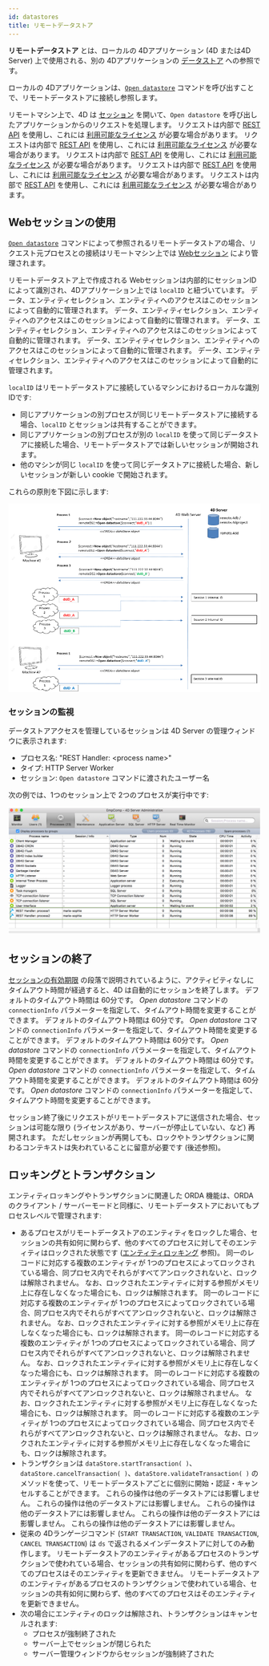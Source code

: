 ```yaml
---
id: datastores
title: リモートデータストア
---
```


**リモートデータストア** とは、ローカルの 4Dアプリケーション (4D または4D Server) 上で使用される、別の 4Dアプリケーションの [データストア](dsMapping.md#データストア) への参照です。

ローカルの 4Dアプリケーションは、[`Open datastore`](../API/DataStoreClass.md#open-datastore) コマンドを呼び出すことで、リモートデータストアに接続し参照します。

リモートマシン上で、4D は [セッション](../WebServer/sessions.md) を開いて、`Open datastore` を呼び出したアプリケーションからのリクエストを処理します。 リクエストは内部で [REST API](../REST/gettingStarted.md) を使用し、これには [利用可能なライセンス](../REST/authUsers.md) が必要な場合があります。 リクエストは内部で [REST API](../REST/gettingStarted.md) を使用し、これには [利用可能なライセンス](../REST/authUsers.md) が必要な場合があります。 リクエストは内部で [REST API](../REST/gettingStarted.md) を使用し、これには [利用可能なライセンス](../REST/authUsers.md) が必要な場合があります。 リクエストは内部で [REST API](../REST/gettingStarted.md) を使用し、これには [利用可能なライセンス](../REST/authUsers.md) が必要な場合があります。 リクエストは内部で [REST API](../REST/gettingStarted.md) を使用し、これには [利用可能なライセンス](../REST/authUsers.md) が必要な場合があります。

## Webセッションの使用

[`Open datastore`](../API/DataStoreClass.md#open-datastore) コマンドによって参照されるリモートデータストアの場合、リクエスト元プロセスとの接続はリモートマシン上では [Webセッション](../WebServer/sessions.md) により管理されます。

リモートデータストア上で作成される Webセッションは内部的にセッションID によって識別され、4Dアプリケーション上では `localID` と紐づいています。 データ、エンティティセレクション、エンティティへのアクセスはこのセッションによって自動的に管理されます。 データ、エンティティセレクション、エンティティへのアクセスはこのセッションによって自動的に管理されます。 データ、エンティティセレクション、エンティティへのアクセスはこのセッションによって自動的に管理されます。 データ、エンティティセレクション、エンティティへのアクセスはこのセッションによって自動的に管理されます。 データ、エンティティセレクション、エンティティへのアクセスはこのセッションによって自動的に管理されます。

`localID` はリモートデータストアに接続しているマシンにおけるローカルな識別IDです:

- 同じアプリケーションの別プロセスが同じリモートデータストアに接続する場合、`localID` とセッションは共有することができます。
- 同じアプリケーションの別プロセスが別の `localID` を使って同じデータストアに接続した場合、リモートデータストアでは新しいセッションが開始されます。
- 他のマシンが同じ `localID` を使って同じデータストアに接続した場合、新しいセッションが新しい cookie で開始されます。

これらの原則を下図に示します:

![](../assets/en/ORDA/sessions.png)

### セッションの監視

データストアアクセスを管理しているセッションは 4D Server の管理ウィンドウに表示されます:

- プロセス名: "REST Handler: \<process name\>"
- タイプ: HTTP Server Worker
- セッション: `Open datastore` コマンドに渡されたユーザー名

次の例では、1つのセッション上で 2つのプロセスが実行中です:

![](../assets/en/ORDA/sessionAdmin.png)

## セッションの終了

[セッションの有効期限](../WebServer/sessions.md#セッションの有効期限) の段落で説明されているように、アクティビティなしにタイムアウト時間が経過すると、4D は自動的にセッションを終了します。 デフォルトのタイムアウト時間は 60分です。 *Open datastore* コマンドの `connectionInfo` パラメーターを指定して、タイムアウト時間を変更することができます。 デフォルトのタイムアウト時間は 60分です。 *Open datastore* コマンドの `connectionInfo` パラメーターを指定して、タイムアウト時間を変更することができます。 デフォルトのタイムアウト時間は 60分です。 *Open datastore* コマンドの `connectionInfo` パラメーターを指定して、タイムアウト時間を変更することができます。 デフォルトのタイムアウト時間は 60分です。 *Open datastore* コマンドの `connectionInfo` パラメーターを指定して、タイムアウト時間を変更することができます。 デフォルトのタイムアウト時間は 60分です。 *Open datastore* コマンドの `connectionInfo` パラメーターを指定して、タイムアウト時間を変更することができます。

セッション終了後にリクエストがリモートデータストアに送信された場合、セッションは可能な限り (ライセンスがあり、サーバーが停止していない、など) 再開されます。 ただしセッションが再開しても、ロックやトランザクションに関わるコンテキストは失われていることに留意が必要です (後述参照)。

## ロッキングとトランザクション

エンティティロッキングやトランザクションに関連した ORDA 機能は、ORDA のクライアント / サーバーモードと同様に、リモートデータストアにおいてもプロセスレベルで管理されます:

- あるプロセスがリモートデータストアのエンティティをロックした場合、セッションの共有如何に関わらず、他のすべてのプロセスに対してそのエンティティはロックされた状態です ([エンティティロッキング](entities.md#エンティティロッキング) 参照)。 同一のレコードに対応する複数のエンティティが 1つのプロセスによってロックされている場合、同プロセス内でそれらがすべてアンロックされないと、ロックは解除されません。 なお、ロックされたエンティティに対する参照がメモリ上に存在しなくなった場合にも、ロックは解除されます。 同一のレコードに対応する複数のエンティティが 1つのプロセスによってロックされている場合、同プロセス内でそれらがすべてアンロックされないと、ロックは解除されません。 なお、ロックされたエンティティに対する参照がメモリ上に存在しなくなった場合にも、ロックは解除されます。 同一のレコードに対応する複数のエンティティが 1つのプロセスによってロックされている場合、同プロセス内でそれらがすべてアンロックされないと、ロックは解除されません。 なお、ロックされたエンティティに対する参照がメモリ上に存在しなくなった場合にも、ロックは解除されます。 同一のレコードに対応する複数のエンティティが 1つのプロセスによってロックされている場合、同プロセス内でそれらがすべてアンロックされないと、ロックは解除されません。 なお、ロックされたエンティティに対する参照がメモリ上に存在しなくなった場合にも、ロックは解除されます。 同一のレコードに対応する複数のエンティティが 1つのプロセスによってロックされている場合、同プロセス内でそれらがすべてアンロックされないと、ロックは解除されません。 なお、ロックされたエンティティに対する参照がメモリ上に存在しなくなった場合にも、ロックは解除されます。
- トランザクションは `dataStore.startTransaction( )`、`dataStore.cancelTransaction( )`、`dataStore.validateTransaction( )` のメソッドを使って、リモートデータストアごとに個別に開始・認証・キャンセルすることができます。 これらの操作は他のデータストアには影響しません。 これらの操作は他のデータストアには影響しません。 これらの操作は他のデータストアには影響しません。 これらの操作は他のデータストアには影響しません。 これらの操作は他のデータストアには影響しません。
- 従来の 4Dランゲージコマンド (`START TRANSACTION`, `VALIDATE TRANSACTION`, `CANCEL TRANSACTION`) は `ds` で返されるメインデータストアに対してのみ動作します。
  リモートデータストアのエンティティがあるプロセスのトランザクションで使われている場合、セッションの共有如何に関わらず、他のすべてのプロセスはそのエンティティを更新できません。
  リモートデータストアのエンティティがあるプロセスのトランザクションで使われている場合、セッションの共有如何に関わらず、他のすべてのプロセスはそのエンティティを更新できません。
- 次の場合にエンティティのロックは解除され、トランザクションはキャンセルされます:
  - プロセスが強制終了された
  - サーバー上でセッションが閉じられた
  - サーバー管理ウィンドウからセッションが強制終了された
